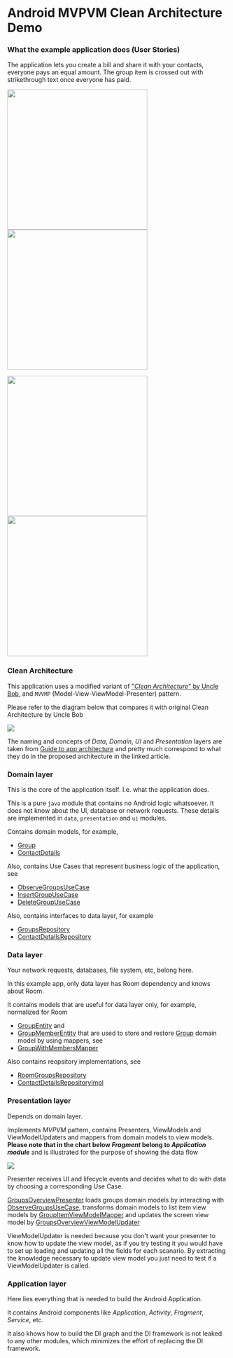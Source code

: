# Android MVPVM Clean Architecture Demo

### What the example application does (User Stories)

The application lets you create a bill and share it with your contacts, everyone pays an equal amount.
The group item is crossed out with strikethrough text once everyone has paid.

<img src="/screenshots/Empty.png" width="320" /> <img src="/screenshots/Wizard.png" width="320" />

<img src="/screenshots/Details.png" width="320" /> <img src="/screenshots/Overview.png" width="320" /> 


### Clean Architecture

This application uses a modified variant of ["*Clean Architecture*" by Uncle Bob](https://blog.cleancoder.com/uncle-bob/2012/08/13/the-clean-architecture.html), and `MVVMP` (Model-View-ViewModel-Presenter) pattern.

Please refer to the diagram below that compares it with original Clean Architecture by Uncle Bob

<img src="/docs/compare.png" />

The naming and concepts of *Data*, *Domain*, *UI* and *Presentation* layers are taken from [Guide to app architecture](https://developer.android.com/topic/architecture) and pretty much correspond to what they do in the proposed architecture in the linked article.

### Domain layer

This is the core of the application itself. I.e. what the application does.

This is a pure `java` module that contains no Android logic whatsoever. It does not know about the UI, database or network requests. These details are implemented in `data`, `presentation` and `ui` modules.

Contains domain models, for example,
- [Group](domain/src/main/java/com/doctoror/splittor/domain/groups/Group.kt)
- [ContactDetails](domain/src/main/java/com/doctoror/splittor/domain/contacts/ContactDetails.kt)

Also, contains Use Cases that represent business logic of the application, see
- [ObserveGroupsUseCase](domain/src/main/java/com/doctoror/splittor/domain/groups/ObserveGroupsUseCase.kt)
- [InsertGroupUseCase](domain/src/main/java/com/doctoror/splittor/domain/groups/InsertGroupUseCase.kt)
- [DeleteGroupUseCase](domain/src/main/java/com/doctoror/splittor/domain/groups/DeleteGroupUseCase.kt)

Also, contains interfaces to data layer, for example
- [GroupsRepository](domain/src/main/java/com/doctoror/splittor/domain/groups/GroupsRepository.kt)
- [ContactDetailsRepository](domain/src/main/java/com/doctoror/splittor/domain/contacts/ContactDetailsRepository.kt)

### Data layer

Your network requests, databases, file system, etc, belong here.

In this example app, only data layer has Room dependency and knows about Room.

It contains models that are useful for data layer only, for example, normalized for Room
- [GroupEntity](data/src/main/java/com/doctoror/splittor/data/groups/GroupEntity.kt) and
- [GroupMemberEntity](data/src/main/java/com/doctoror/splittor/data/groups/GroupMemberEntity.kt)
that are used to store and restore [Group](domain/src/main/java/com/doctoror/splittor/domain/groups/Group.kt) domain model by using mappers, see
- [GroupWithMembersMapper](data/src/main/java/com/doctoror/splittor/data/groups/GroupWithMembersMapper.kt)

Also contains reopsitory implementations, see
- [RoomGroupsRepository](data/src/main/java/com/doctoror/splittor/data/groups/RoomGroupsRepository.kt)
- [ContactDetailsRepositoryImpl](data/src/main/java/com/doctoror/splittor/data/contacts/ContactDetailsRepositoryImpl.kt)


### Presentation layer

Depends on domain layer.

Implements *MVPVM* pattern, contains Presenters, ViewModels and ViewModelUpdaters and mappers from domain models to view models. **Please note that in the chart below *Fragment* belong to *Application module*** and is illustrated for the purpose of showing the data flow

<img src="/docs/MVPVM.png" />

Presenter receives UI and lifecycle events and decides what to do with data by choosing a corresponding Use Case.

[GroupsOverviewPresenter](presentation/src/main/java/com/doctoror/splittor/presentation/groupsoverview/GroupsOverviewPresenter.kt) loads groups domain models by interacting with [ObserveGroupsUseCase](domain/src/main/java/com/doctoror/splittor/domain/groups/ObserveGroupsUseCase.kt), transforms domain models to list item view models by [GroupItemViewModelMapper](presentation/src/main/java/com/doctoror/splittor/presentation/groupsoverview/GroupItemViewModelMapper.kt) and updates the screen view model by [GroupsOverviewViewModelUpdater](presentation/src/main/java/com/doctoror/splittor/presentation/groupsoverview/GroupsOverviewViewModelUpdater.kt)

ViewModelUpdater is needed because you don't want your presenter to know how to update the view model, as if you try testing it you would have to set up loading and updating all the fields for each scanario. By extracting the knowledge necessary to update view model you just need to test if a ViewModelUpdater is called.

### Application layer

Here lies everything that is needed to build the Android Application.

It contains Android components like *Application*, *Activity*, *Fragment*, *Service*, etc. 

It also khows how to build the DI graph and the DI framework is not leaked to any other modules, which minimizes the effort of replacing the DI framework.


